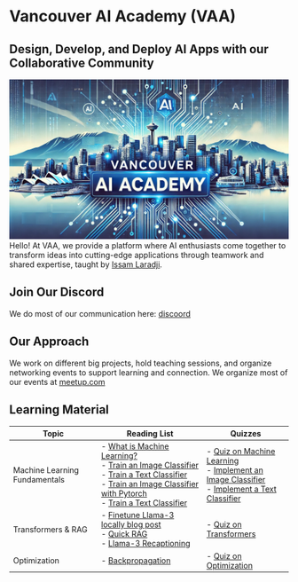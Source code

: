 # Vancouver AI Academy (VAA)
## Design, Develop, and Deploy AI Apps with our Collaborative Community
![Banner](src/banner.jpg)
Hello! At VAA, we provide a platform where AI enthusiasts come together to transform ideas into cutting-edge applications through teamwork and shared expertise, taught by [Issam Laradji](https://www.linkedin.com/in/issam-laradji-67ba1a99/).

## Join Our Discord

We do most of our communication here: [discoord](https://discord.gg/Tcsq9AmM)

## Our Approach

We work on different big projects, hold teaching sessions, and organize networking events to support learning and connection. We organize most of our events at [meetup.com](https://www.meetup.com/ai_academy/)

## Learning Material 

| Topic   | Reading List | Quizzes |
|--------|---------------|------------|
| Machine Learning Fundamentals |  - [What is Machine Learning?](https://www.youtube.com/watch?v=ukzFI9rgwfU&pp=ygUhbWFjaGluZSBsZWFybmluZyBvdmVydmlldyAzMCBtaW5z) <br/> - [Train an Image Classifier](https://www.youtube.com/watch?v=k1GIEkzQ8qc&pp=ygUcaW1hZ2UgY2xhc3NpZmljYXRpb24gcHl0b3JjaA%3D%3D) <br/> - [Train a Text Classifier](https://www.youtube.com/watch?v=QEaBAZQCtwE)  <br/>  - [Train an Image Classifier with Pytorch](https://pytorch.org/tutorials/beginner/blitz/cifar10_tutorial.html) <br/> - [Train a Text Classifier](https://huggingface.co/docs/transformers/en/training) | - [Quiz on Machine Learning](https://academy-ai.github.io/src/quiz_1.html) <br/> - [Implement an Image Classifier](https://github.com/academy-ai/academy-ai.github.io/tree/main/week_1/image_classification) <br/> - [Implement a Text Classifier](https://github.com/academy-ai/academy-ai.github.io/tree/main/week_1/text_classification) |
| Transformers & RAG | - [Finetune Llama-3 locally blog post](https://www.datacamp.com/tutorial/llama3-fine-tuning-locally) <br/> - [Quick RAG](https://medium.com/@akriti.upadhyay/implementing-rag-with-langchain-and-hugging-face-28e3ea66c5f7)  <br/>  - [Llama-3 Recaptioning](https://arxiv.org/pdf/2406.08478) | - [Quiz on Transformers](https://academy-ai.github.io/src/quiz_2.html) <br/> 
| Optimization | - [Backpropagation](https://www.youtube.com/watch?v=3Kb0QS6z7WA) | - [Quiz on Optimization](https://academy-ai.github.io/src/optimization_quiz.html) <br/> 

